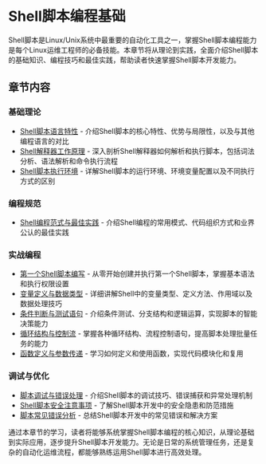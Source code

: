 # Shell脚本编程基础

Shell脚本是Linux/Unix系统中最重要的自动化工具之一，掌握Shell脚本编程能力是每个Linux运维工程师的必备技能。本章节将从理论到实践，全面介绍Shell脚本的基础知识、编程技巧和最佳实践，帮助读者快速掌握Shell脚本开发能力。

## 章节内容

### 基础理论
- [Shell脚本语言特性](./01-Shell脚本语言特性.md) - 介绍Shell脚本的核心特性、优势与局限性，以及与其他编程语言的对比
- [Shell解释器工作原理](./02-Shell解释器工作原理.md) - 深入剖析Shell解释器如何解析和执行脚本，包括词法分析、语法解析和命令执行流程
- [Shell脚本执行环境](./03-Shell脚本执行环境.md) - 详解Shell脚本的运行环境、环境变量配置以及不同执行方式的区别

### 编程规范
- [Shell编程范式与最佳实践](./04-Shell编程范式与最佳实践.md) - 介绍Shell编程的常用模式、代码组织方式和业界公认的最佳实践

### 实战编程
- [第一个Shell脚本编写](./05-第一个Shell脚本编写.md) - 从零开始创建并执行第一个Shell脚本，掌握基本语法和执行权限设置
- [变量定义与数据类型](./06-变量定义与数据类型.md) - 详细讲解Shell中的变量类型、定义方法、作用域以及数据处理技巧
- [条件判断与测试语句](./07-条件判断与测试语句.md) - 介绍条件测试、分支结构和逻辑运算，实现脚本的智能决策能力
- [循环结构与控制流](./08-循环结构与控制流.md) - 掌握各种循环结构、流程控制语句，提高脚本处理批量任务的能力
- [函数定义与参数传递](./09-函数定义与参数传递.md) - 学习如何定义和使用函数，实现代码模块化和复用

### 调试与优化
- [脚本调试与错误处理](./10-脚本调试与错误处理.md) - 介绍Shell脚本的调试技巧、错误捕获和异常处理机制
- [Shell脚本安全注意事项](./11-Shell脚本安全注意事项.md) - 了解Shell脚本开发中的安全隐患和防范措施
- [脚本常见错误分析](./12-脚本常见错误分析.md) - 总结Shell脚本开发中的常见错误和解决方案

通过本章节的学习，读者将能够系统掌握Shell脚本编程的核心知识，从理论基础到实际应用，逐步提升Shell脚本开发能力。无论是日常的系统管理任务，还是复杂的自动化运维流程，都能够熟练运用Shell脚本进行高效处理。